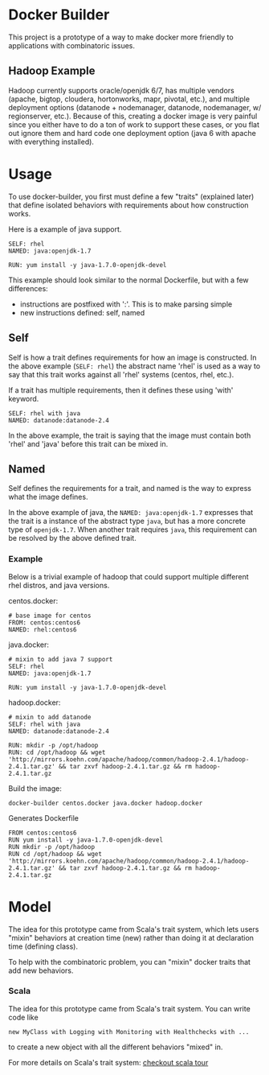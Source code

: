 # Docker Builder

This project is a prototype of a way to make docker more friendly to applications with combinatoric issues.

## Hadoop Example

Hadoop currently supports oracle/openjdk 6/7, has multiple vendors (apache, bigtop, cloudera, hortonworks, mapr, pivotal, etc.), and multiple deployment options (datanode + nodemanager, datanode, nodemanager, w/ regionserver, etc.).  Because of this, creating a docker image is very painful since you either have to do a ton of work to support these cases, or you flat out ignore them and hard code one deployment option (java 6 with apache with everything installed).

# Usage

To use docker-builder, you first must define a few "traits" (explained later) that define isolated behaviors with requirements about how construction works.

Here is a example of java support.

```
SELF: rhel
NAMED: java:openjdk-1.7

RUN: yum install -y java-1.7.0-openjdk-devel
```

This example should look similar to the normal Dockerfile, but with a few differences:

  * instructions are postfixed with ':'.  This is to make parsing simple
  * new instructions defined: self, named

## Self

Self is how a trait defines requirements for how an image is constructed.  In the above example (`SELF: rhel`) the abstract name 'rhel' is used as a way to say that this trait works against all 'rhel' systems (centos, rhel, etc.).

If a trait has multiple requirements, then it defines these using 'with' keyword.

```
SELF: rhel with java
NAMED: datanode:datanode-2.4
```

In the above example, the trait is saying that the image must contain both 'rhel' and 'java' before this trait can be mixed in.

## Named

Self defines the requirements for a trait, and named is the way to express what the image defines.

In the above example of java, the `NAMED: java:openjdk-1.7` expresses that the trait is a instance of the abstract type `java`, but has a more concrete type of `openjdk-1.7`.  When another trait requires `java`, this requirement can be resolved by the above defined trait.

### Example

Below is a trivial example of hadoop that could support multiple different rhel distros, and java versions.

centos.docker:

```
# base image for centos
FROM: centos:centos6
NAMED: rhel:centos6
```

java.docker:

```
# mixin to add java 7 support
SELF: rhel
NAMED: java:openjdk-1.7

RUN: yum install -y java-1.7.0-openjdk-devel
```

hadoop.docker:

```
# mixin to add datanode
SELF: rhel with java
NAMED: datanode:datanode-2.4

RUN: mkdir -p /opt/hadoop
RUN: cd /opt/hadoop && wget 'http://mirrors.koehn.com/apache/hadoop/common/hadoop-2.4.1/hadoop-2.4.1.tar.gz' && tar zxvf hadoop-2.4.1.tar.gz && rm hadoop-2.4.1.tar.gz
```

Build the image:

```
docker-builder centos.docker java.docker hadoop.docker
```

Generates Dockerfile

```
FROM centos:centos6
RUN yum install -y java-1.7.0-openjdk-devel
RUN mkdir -p /opt/hadoop
RUN cd /opt/hadoop && wget 'http://mirrors.koehn.com/apache/hadoop/common/hadoop-2.4.1/hadoop-2.4.1.tar.gz' && tar zxvf hadoop-2.4.1.tar.gz && rm hadoop-2.4.1.tar.gz
```

# Model

The idea for this prototype came from Scala's trait system, which lets users "mixin" behaviors at creation time (new) rather than doing it at declaration time (defining class).

To help with the combinatoric problem, you can "mixin" docker traits that add new behaviors.

### Scala

The idea for this prototype came from Scala's trait system.  You can write code like

```
new MyClass with Logging with Monitoring with Healthchecks with ...
```

to create a new object with all the different behaviors "mixed" in.

For more details on Scala's trait system: [checkout scala tour](http://dcapwell.github.io/scala-tour/)
